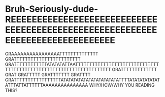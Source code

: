 # Bruh-Seriously-dude-REEEEEEEEEEEEEEEEEEEEEEEEEEEEEEEEEEEEEEEEEEEEEEEEEEEEEEEEEEEEEEEEEEEEEEEEEEEEEE
GRAAAAAAAAAAAAAAAATTTTTTTTTTTTTT GRATTTTTTTTTTTTTTTTTTTTTTTT GRATTTTTTTTTTTTATATATATTAATTTTTTTTTTTTTTTTTTTTTTTTTTTTTTTTTTTTTTTTTTTTTTTTTTTTTTTTTTTTTTTTTTTT GRATTTTTTTTTTTTT GRAT GRATTTTT GRATTTTTTT GRATTTT GRATTTTTTTTTTTTTTTTTATATATATATATATATATATATATTTTATATATATATATATTTATTATTTTTTAAAAAAAAAAAAAAA
WHY/HOW/WHY YOU READING THIS? 
